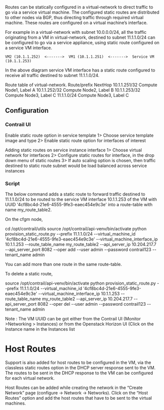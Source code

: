 Routes can be statically configured in a virtual-network to direct traffic to go via a service virtual machine. The configured static routes are distributed to other nodes via BGP, thus directing traffic through required virtual machine.  These routes are configured on a virtual machine’s interface.

For example in a virtual-network with subnet 10.0.0.0/24, all the traffic
originating from a VM in virtual-network, destined to subnet 11.1.1.0/24 can be configured to go via a service appliance, using static route configured on a service VM interface.

    VM2 (10.1.1.252)  <------->  VM1 (10.1.1.251)  <------->  Service VM (10.1.1.253)  

In the above diagram service VM interface has a static route configured to receive all traffic destined to subnet 11.1.1.0/24.  

Route table of virtual-network.
Route/prefix	NextHop
10.1.1.251/32	Compute Node1, Label A
10.1.1.252/32	Compute Node2, Label B
10.1.1.253/32	Compute Node3, Label C
11.1.1.0/24	Compute Node3, Label C

## Configuration

### Contrail UI
Enable static route option in service template
1>	Choose service template image and type
2>	Enable static route option for interfaces of interest

Adding static routes on service instance interface
1>	Choose virtual network for interfaces
2>	Configure static routes for interface, in the drop down menu of static routes
3>	If auto scaling option is chosen, then traffic destined to static route subnet would be load balanced across service instances 

### Script
The below command adds a static route to forward traffic destined to 11.1.1.0/24 to be routed to the service VM interface 10.1.1.253 of the VM with UUID '4cf8bc4d-21e6-4555-9fe3-eaec454e9c3e' into a route-table with name my_route_table2. 

On the cfgm node, 

cd /opt/contrail/utils
source /opt/contrail/api-venv/bin/activate
python provision_static_route.py --prefix 11.1.1.0/24 
--virtual_machine_id '4cf8bc4d-21e6-4555-9fe3-eaec454e9c3e' --virtual_machine_interface_ip 10.1.1.253 
--route_table_name my_route_table2 --api_server_ip 10.204.217.7 --api_server_port 8082 --oper add 
--user admin --password contrail123 --tenant_name admin

You can add more than one route in the same route-table.

To delete a static route, 

source /opt/contrail/api-venv/bin/activate
python provision_static_route.py --prefix 11.1.1.0/24 
--virtual_machine_id '4cf8bc4d-21e6-4555-9fe3-eaec454e9c3e' --virtual_machine_interface_ip 10.1.1.253 
--route_table_name my_route_table2 --api_server_ip 10.204.217.7 --api_server_port 8082 --oper del 
--user admin --password contrail123 --tenant_name admin

Note : 
The VM UUID can be got either from the Contrail UI (Monitor >Networking > Instances) or from the Openstack Horizon UI (Click on the Instance name in the Instances list

# Host Routes
Support is also added for host routes to be configured in the VM, via the classless static routes option in the DHCP server response sent to the VM. The routes to be sent in the DHCP response to the VM can be configured for each virtual network.

Host Routes can be added while creating the network in the “Create Network” page (configure -> Network -> Networks). Click on the “Host Routes” option and add the host routes that have to be sent to the virtual machines.